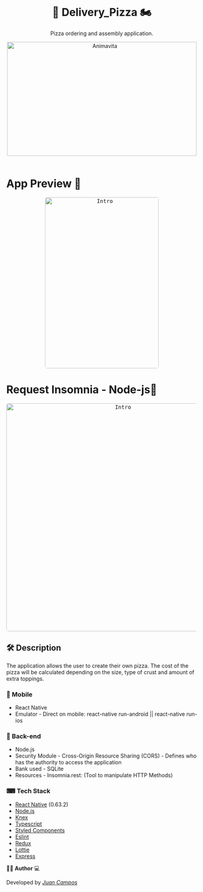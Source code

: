 <h1 align="center">
  🍕 Delivery_Pizza 🏍
</h1>

<p align="center">Pizza ordering and assembly application.</p>

<p align="center">
  <img src="https://i.ibb.co/QDL02Kv/pizza-removebg-preview.png" alt="Animavita" height="300" width="500">
  <br>
  <br>
</p>


# App Preview 📱

<p align="center">
  <kbd>
    <img width="300" style="border-radius: 5px" height="450" src="https://media.giphy.com/media/eAGARwXoWvVIvWD7gl/giphy.gif" alt="Intro">
  </kbd>

</p>

# Request Insomnia - Node-js📱
<p align="center">
 <kbd>
    <img width="600" style="border-radius: 5px" height="600" src="https://media.giphy.com/media/pp2SIgEgKjtC8QPR9X/giphy.gif" alt="Intro">
  </kbd>
</p>

## 🛠 Description

The application allows the user to create their own pizza. The cost of the pizza will be calculated depending on the size, type of crust and amount of extra toppings.

### 📲 Mobile

* React Native
* Emulator - Direct on mobile: react-native run-android || react-native run-ios

### 🚧 Back-end

* Node.js
* Security Module - Cross-Origin Resource Sharing (CORS) - Defines who has the authority to access the application
* Bank used - SQLite
* Resources - Insomnia.rest: (Tool to manipulate HTTP Methods)

### ⌨ Tech Stack

-   [React Native](https://github.com/facebook/react-native) (0.63.2)
-   [Node.js](https://nodejs.org/en/)
-   [Knex](http://knexjs.org/)
-   [Typescript](https://www.typescriptlang.org/)
-   [Styled Components](https://www.styled-components.com/)
-   [Eslint](https://eslint.org/)
-   [Redux](https://github.com/reduxjs/react-redux)
-   [Lottie](https://github.com/react-native-community/lottie-react-native)
-   [Express](https://expressjs.com/pt-br/)

👨‍💻 **Author** 💻

Developed by [_Juan Campos_](https://www.linkedin.com/in/juancampos-ferreira/)

